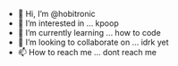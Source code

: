 - 👋 Hi, I’m @hobitronic
- 👀 I’m interested in ... kpoop
- 🌱 I’m currently learning ... how to code
- 💞️ I’m looking to collaborate on ... idrk yet
- 📫 How to reach me ... dont reach me 

<!---
hobitronic/hobitronic is a ✨ special ✨ repository because its `README.md` (this file) appears on your GitHub profile.
You can click the Preview link to take a look at your changes.
--->
